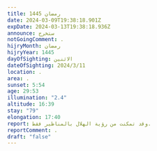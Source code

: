 ```yaml
---
title: رمضان 1445
date: 2024-03-09T19:38:18.901Z
expDate: 2024-03-13T19:38:18.936Z
announce: ستخرج
notGoingComment: .
hijryMonth: رمضان
hijryYear: 1445
dayOfSighting: الاثنين
dateOfSighting: 2024/3/11
location: .
area: .
sunset: 5:54
age: 29:53
illumination: "2.4"
altitude: 16:39
stay: "79"
elongation: 17:40
report: وقد تمكنت من رؤية الهلال بالمناظير فقط.
reportComment: .
draft: "false"
---
```

